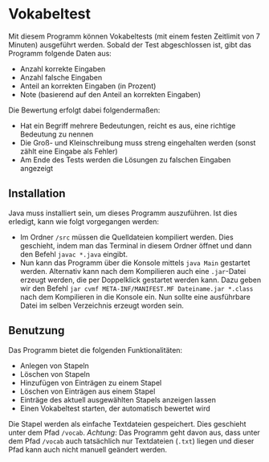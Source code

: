 # Vokabeltest

Mit diesem Programm können Vokabeltests (mit einem festen Zeitlimit von 7 Minuten) ausgeführt werden. Sobald der Test abgeschlossen ist, gibt das Programm folgende Daten aus:
- Anzahl korrekte Eingaben
- Anzahl falsche Eingaben
- Anteil an korrekten Eingaben (in Prozent)
- Note (basierend auf den Anteil an korrekten Eingaben)

Die Bewertung erfolgt dabei folgendermaßen:
- Hat ein Begriff mehrere Bedeutungen, reicht es aus, eine richtige Bedeutung zu nennen
- Die Groß- und Kleinschreibung muss streng eingehalten werden (sonst zählt eine Eingabe als Fehler)
- Am Ende des Tests werden die Lösungen zu falschen Eingaben angezeigt

## Installation

Java muss installiert sein, um dieses Programm auszuführen.
Ist dies erledigt, kann wie folgt vorgegangen werden:
- Im Ordner `/src` müssen die Quelldateien kompiliert werden. Dies geschieht, indem man das Terminal in diesem Ordner öffnet und dann den Befehl `javac *.java` eingibt.
- Nun kann das Programm über die Konsole mittels `java Main` gestartet werden.
Alternativ kann nach dem Kompilieren auch eine `.jar`-Datei erzeugt werden, die per Doppelklick gestartet werden kann. Dazu geben wir den Befehl `jar cvmf META-INF/MANIFEST.MF Dateiname.jar *.class` nach dem Kompilieren in die Konsole ein. Nun sollte eine ausführbare Datei im selben Verzeichnis erzeugt worden sein.

## Benutzung

Das Programm bietet die folgenden Funktionalitäten:
- Anlegen von Stapeln
- Löschen von Stapeln
- Hinzufügen von Einträgen zu einem Stapel
- Löschen von Einträgen aus einem Stapel
- Einträge des aktuell ausgewählten Stapels anzeigen lassen
- Einen Vokabeltest starten, der automatisch bewertet wird

Die Stapel werden als einfache Textdateien gespeichert. Dies geschieht unter dem Pfad `/vocab`.
*Achtung*: Das Programm geht davon aus, dass unter dem Pfad `/vocab` auch tatsächlich nur Textdateien (`.txt`) liegen und dieser Pfad kann auch nicht manuell geändert werden.
